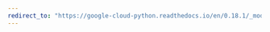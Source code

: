 ```yaml
---
redirect_to: "https://google-cloud-python.readthedocs.io/en/0.18.1/_modules/gcloud/bigtable/row.html"
---
```


